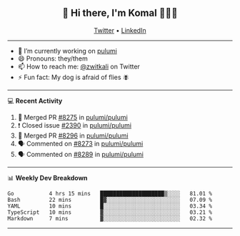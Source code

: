 <h2 align="center"> 👋 Hi there, I'm Komal 🧑🏾‍💻 </h2>
<p align="center">
    <a href="https://twitter.com/zwitkali">Twitter</a> •
    <a href="https://www.linkedin.com/in/komal-ali/">LinkedIn</a>
</p>

--------

- 🔭 I’m currently working on [pulumi](https://github.com/pulumi/pulumi)
- 😄 Pronouns: they/them
- 📫 How to reach me: [@zwitkali](https://twitter.com/zwitkali) on Twitter
- ⚡ Fun fact: My dog is afraid of flies 🪰

--------
💻 **Recent Activity**

<!--START_SECTION:activity-->
1. 🎉 Merged PR [#8275](https://github.com/pulumi/pulumi/pull/8275) in [pulumi/pulumi](https://github.com/pulumi/pulumi)
2. ❗️ Closed issue [#2390](https://github.com/pulumi/pulumi/issues/2390) in [pulumi/pulumi](https://github.com/pulumi/pulumi)
3. 🎉 Merged PR [#8296](https://github.com/pulumi/pulumi/pull/8296) in [pulumi/pulumi](https://github.com/pulumi/pulumi)
4. 🗣 Commented on [#8273](https://github.com/pulumi/pulumi/issues/8273) in [pulumi/pulumi](https://github.com/pulumi/pulumi)
5. 🗣 Commented on [#8289](https://github.com/pulumi/pulumi/issues/8289) in [pulumi/pulumi](https://github.com/pulumi/pulumi)
<!--END_SECTION:activity-->

--------

📊 **Weekly Dev Breakdown**
<!--START_SECTION:waka-->
```text
Go           4 hrs 15 mins   ████████████████████▒░░░░   81.01 % 
Bash         22 mins         █▓░░░░░░░░░░░░░░░░░░░░░░░   07.09 % 
YAML         10 mins         █░░░░░░░░░░░░░░░░░░░░░░░░   03.34 % 
TypeScript   10 mins         ▓░░░░░░░░░░░░░░░░░░░░░░░░   03.21 % 
Markdown     7 mins          ▓░░░░░░░░░░░░░░░░░░░░░░░░   02.32 % 
```
<!--END_SECTION:waka-->

--------